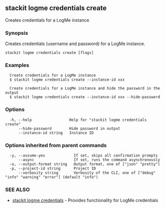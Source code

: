 ## stackit logme credentials create

Creates credentials for a LogMe instance

### Synopsis

Creates credentials (username and password) for a LogMe instance.

```
stackit logme credentials create [flags]
```

### Examples

```
  Create credentials for a LogMe instance
  $ stackit logme credentials create --instance-id xxx

  Create credentials for a LogMe instance and hide the password in the output
  $ stackit logme credentials create --instance-id xxx --hide-password
```

### Options

```
  -h, --help                 Help for "stackit logme credentials create"
      --hide-password        Hide password in output
      --instance-id string   Instance ID
```

### Options inherited from parent commands

```
  -y, --assume-yes             If set, skips all confirmation prompts
      --async                  If set, runs the command asynchronously
  -o, --output-format string   Output format, one of ["json" "pretty"]
  -p, --project-id string      Project ID
      --verbosity string       Verbosity of the CLI, one of ["debug" "info" "warning" "error"] (default "info")
```

### SEE ALSO

* [stackit logme credentials](./stackit_logme_credentials.md)	 - Provides functionality for LogMe credentials

